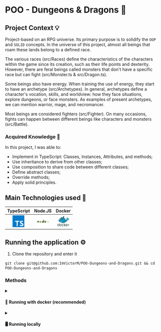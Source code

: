 # POO - Dungeons & Dragons 🐉

## Project Context 💡
Project-based on an RPG universe. Its primary purpose is to solidify the `OOP` and `SOLID` concepts. In the universe of this project, almost all beings that roam these lands belong to a defined race.

The various races (src/Races) define the characteristics of the characters within the game since its creation, such as their life points and dexterity. However, there are feral beings called monsters that don't have a specific race but can fight (src/Monster.ts & src/Dragon.ts).

Some beings also have energy. When training the use of energy, they start to have an archetype (src/Archetypes). In general, archetypes define a character's vocation, skills, and worldview: how they face situations, explore dungeons, or face monsters. As examples of present archetypes, we can mention warrior, mage, and necromancer.

Most beings are considered fighters (src/Fighter). On many occasions, fights can happen between different beings like characters and monsters (src/Battle).

### Acquired Knowledge 📖

In this project, I was able to:
- Implement in TypeScript: Classes, Instances, Attributes, and methods;
- Use inheritance to derive from other classes;
- Use composition to share code between different classes;
- Define abstract classes;
- Override methods;
- Apply solid principles.

## Main Technologies used 🧰
<table>
    <thead>
        <tr>
            <th>TypeScript</th>
            <th>Node.JS</th>
            <th>Docker</th>
        </tr>
    </thead>
    <tbody>
        <tr>
            <td align="center">
                <a href="https://www.typescriptlang.org/" target="_blank" rel="noreferrer"> 
                    <img 
                        src="https://raw.githubusercontent.com/devicons/devicon/master/icons/typescript/typescript-original.svg" 
                        alt="typescript" 
                        width="40" 
                        height="40"
                    /> 
                </a>
            </td>
            <td align="center">
                <a href="https://nodejs.org" target="_blank" rel="noreferrer"> 
                    <img 
                        src="https://raw.githubusercontent.com/devicons/devicon/master/icons/nodejs/nodejs-original-wordmark.svg" 
                        alt="nodejs" 
                        width="40" 
                        height="40"
                    /> 
                </a>
            </td>
            <td align="center">
                <a href="https://www.docker.com/" target="_blank" rel="noreferrer"> 
                    <img 
                        src="https://raw.githubusercontent.com/devicons/devicon/master/icons/docker/docker-original-wordmark.svg" 
                        alt="docker" 
                        width="40" 
                        height="40"
                    /> 
                </a>
            </td>
        </tr>
    </tbody>
</table>

## Running the application ⚙️

1. Clone the repository and enter it
```
git clone git@github.com:ImVictorM/POO-Dungeons-and-Dragons.git && cd POO-Dungeons-and-Dragons
```
### Methods

<details>
<summary><h4>🐋 Running with docker (recommended)</h4></summary>

 > You must have docker and docker-compose installed
 
2. Get the containers running
```
docker-compose up -d
```
3. Enter the node container
```
docker exec -it trybers_and_dragons bash
```
4. Install the dependencies
```
npm install
```
</details>

<details>
<summary><h4>🖥️ Running locally</h4></summary>

 > You must have node installed
 
2. Install the dependencies
```
npm install
```
</details>

